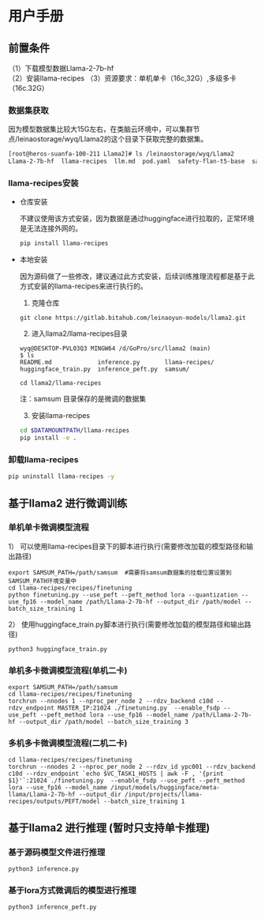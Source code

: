 # 用户手册

## 前置条件
（1）下载模型数据Llama-2-7b-hf  
（2）安装llama-recipes
（3）资源要求：单机单卡（16c,32G）,多级多卡（16c.32G）

### 数据集获取

因为模型数据集比较大15G左右，在类脑云环境中，可以集群节点/leinaostorage/wyq/Llama2的这个目录下获取完整的数据集。

```bash
[root@heros-suanfa-100-211 Llama2]# ls /leinaostorage/wyq/Llama2
Llama-2-7b-hf  llama-recipes  llm.md  pod.yaml  safety-flan-t5-base  samsum  train_llama.sh  vj.yaml
```

### llama-recipes安装

- 仓库安装

    不建议使用该方式安装，因为数据是通过huggingface进行拉取的，正常环境是无法连接外网的。
    ```bash
    pip install llama-recipes
    ```

- 本地安装
    
    因为源码做了一些修改，建议通过此方式安装，后续训练推理流程都是基于此方式安装的llama-recipes来进行执行的。

    1. 克隆仓库
    ```
    git clone https://gitlab.bitahub.com/leinaoyun-models/llama2.git
    ```
    2. 进入llama2/llama-recipes目录
    ```
    wyq@DESKTOP-PVL03Q3 MINGW64 /d/GoPro/src/llama2 (main)
    $ ls
    README.md             inference.py       llama-recipes/
    huggingface_train.py  inference_peft.py  samsum/

    cd llama2/llama-recipes
    ```
    注：samsum 目录保存的是微调的数据集

    
    3. 安装llama-recipes
    ```bash
    cd $DATAMOUNTPATH/llama-recipes
    pip install -e . 
    ```

### 卸载llama-recipes

```bash
pip uninstall llama-recipes -y    
```

## 基于llama2 进行微调训练

### 单机单卡微调模型流程

1） 可以使用llama-recipes目录下的脚本进行执行(需要修改加载的模型路径和输出路径)
```
export SAMSUM_PATH=/path/samsum  #需要将samsum数据集的挂载位置设置到SAMSUM_PATH环境变量中
cd llama-recipes/recipes/finetuning
python finetuning.py --use_peft --peft_method lora --quantization --use_fp16 --model_name /path/Llama-2-7b-hf --output_dir /path/model --batch_size_training 1
```

2） 使用huggingface_train.py脚本进行执行(需要修改加载的模型路径和输出路径)
```
python3 huggingface_train.py
```

### 单机多卡微调模型流程(单机二卡)

```
export SAMSUM_PATH=/path/samsum
cd llama-recipes/recipes/finetuning
torchrun --nnodes 1 --nproc_per_node 2 --rdzv_backend c10d --rdzv_endpoint MASTER_IP:21024 ./finetuning.py  --enable_fsdp --use_peft --peft_method lora --use_fp16 --model_name /path/Llama-2-7b-hf --output_dir /path/model --batch_size_training 3
```

### 多机多卡微调模型流程(二机二卡)
```
cd llama-recipes/recipes/finetuning
torchrun --nnodes 2 --nproc_per_node 2 --rdzv_id ypc001 --rdzv_backend c10d --rdzv_endpoint `echo $VC_TASK1_HOSTS | awk -F , '{print $1}'`:21024 ./finetuning.py  --enable_fsdp --use_peft --peft_method lora --use_fp16 --model_name /input/models/huggingface/meta-llama/Llama-2-7b-hf --output_dir /input/projects/llama-recipes/outputs/PEFT/model --batch_size_training 1
```

## 基于llama2 进行推理 (暂时只支持单卡推理)

### 基于源码模型文件进行推理
```
python3 inference.py
```

### 基于lora方式微调后的模型进行推理

```
python3 inference_peft.py
```